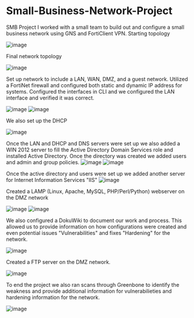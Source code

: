 # Small-Business-Network-Project
SMB Project
I worked with a small team to build out and configure a small business network using GNS and FortiClient VPN.
Starting topology

![image](https://github.com/DangerDan87/Small-Business-Network-Project/assets/134319969/89eeaa14-5c31-419a-8227-39822c203f32)

Final network topology

![image](https://github.com/DangerDan87/Small-Business-Network-Project/assets/134319969/d32748dc-8f2a-4151-a34f-5b2bcbc616d8)

Set up network to include a LAN, WAN, DMZ, and a guest network. Utilized a FortiNet firewall and configured both static and dynamic IP address for systems.
Configured the interfaces in CLI and we configured the LAN interface and verified it was correct.

![image](https://github.com/DangerDan87/Small-Business-Network-Project/assets/134319969/73761beb-a476-445c-a563-f362842cfe96)
![image](https://github.com/DangerDan87/Small-Business-Network-Project/assets/134319969/fda390b6-f409-49de-b894-0b32bb6963f7)

We also set up the DHCP

![image](https://github.com/DangerDan87/Small-Business-Network-Project/assets/134319969/ae21cfe1-08c7-475a-b05f-a5e0c08b5453)

Once the LAN and DHCP and DNS servers were set up we also added a WIN 2012 server to fill the Active Directory Domain Services role and installed Active Directory. Once the directory was created we added users and admin and group policies.
![image](https://github.com/DangerDan87/Small-Business-Network-Project/assets/134319969/aef56605-2183-4be0-9150-2b1507028255)
![image](https://github.com/DangerDan87/Small-Business-Network-Project/assets/134319969/989fdc9c-bb4a-4618-b9f6-e7b4e1cfb669)

Once the active directory and users were set up we added another server for Internet Information Services "IIS" 
![image](https://github.com/DangerDan87/Small-Business-Network-Project/assets/134319969/91238b90-9ae4-4bb2-8fa9-2860bc106d40)

Created a LAMP (Linux, Apache, MySQL, PHP/Perl/Python) webserver on the DMZ network

![image](https://github.com/DangerDan87/Small-Business-Network-Project/assets/134319969/72e03313-75a3-4cf2-be42-e4bee6806cfc)
![image](https://github.com/DangerDan87/Small-Business-Network-Project/assets/134319969/3ec790a0-2b6d-4c77-b03f-51ce1d3b9615)

We also configured a DokuWiki to document our work and process. This allowed us to provide information on how configurations were created and even potential issues "Vulnerabilities" and fixes "Hardening" for the network.

![image](https://github.com/DangerDan87/Small-Business-Network-Project/assets/134319969/421c8301-bd24-46a6-9505-9ebb51f124bb)

Created a FTP server on the DMZ network.

![image](https://github.com/DangerDan87/Small-Business-Network-Project/assets/134319969/e9559f5b-abc4-4431-a713-066d6d900b41)

To end the project we also ran scans through Greenbone to identify the weakness and provide additional information for vulnerabilieties and hardening information for the network.

![image](https://github.com/DangerDan87/Small-Business-Network-Project/assets/134319969/3d65c65b-31e2-4b04-ade9-6ad290a80f9e)

